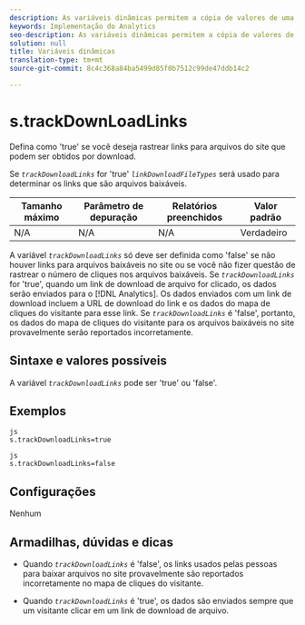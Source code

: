 ```yaml
---
description: As variáveis dinâmicas permitem a cópia de valores de uma variável para outra sem precisar digitar os valores completos várias vezes nas solicitações de imagem do site.
keywords: Implementação do Analytics
seo-description: As variáveis dinâmicas permitem a cópia de valores de uma variável para outra sem precisar digitar os valores completos várias vezes nas solicitações de imagem do site.
solution: null
title: Variáveis dinâmicas
translation-type: tm+mt
source-git-commit: 8c4c368a84ba5499d85f0b7512c99de47ddb14c2

---
```



# s.trackDownLoadLinks

Defina como 'true' se você deseja rastrear links para arquivos do site que podem ser obtidos por download.

Se *`trackDownloadLinks`* for 'true' *`linkDownloadFileTypes`* será usado para determinar os links que são arquivos baixáveis.

| Tamanho máximo | Parâmetro de depuração | Relatórios preenchidos | Valor padrão |
|---|---|---|---|
| N/A | N/A | N/A | Verdadeiro |

A variável *`trackDownloadLinks`* só deve ser definida como 'false' se não houver links para arquivos baixáveis no site ou se você não fizer questão de rastrear o número de cliques nos arquivos baixáveis. Se *`trackDownloadLinks`* for 'true', quando um link de download de arquivo for clicado, os dados serão enviados para o [!DNL Analytics]. Os dados enviados com um link de download incluem a URL de download do link e os dados do mapa de cliques do visitante para esse link. Se *`trackDownloadLinks`* é 'false', portanto, os dados do mapa de cliques do visitante para os arquivos baixáveis no site provavelmente serão reportados incorretamente.

## Sintaxe e valores possíveis

A variável *`trackDownloadLinks`* pode ser 'true' ou 'false'.

## Exemplos

```
js
s.trackDownloadLinks=true 
```

```
js
s.trackDownloadLinks=false
```

## Configurações

Nenhum

## Armadilhas, dúvidas e dicas

* Quando *`trackDownloadLinks`* é 'false', os links usados pelas pessoas para baixar arquivos no site provavelmente são reportados incorretamente no mapa de cliques do visitante.

* Quando *`trackDownloadLinks`* é 'true', os dados são enviados sempre que um visitante clicar em um link de download de arquivo.
